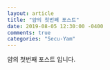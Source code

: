```yaml
---
layout: article
title: "얌의 첫번째 포스트"
date: 2019-08-05 12:30:00 -0400
comments: true
categories: "Secu-Yam"
---
```


얌의 첫번째 포스트 입니다.
